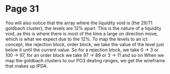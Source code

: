 # Page 31

You will also notice that the array where the liquidity void
is (the 29/71 goldbach cluster), the levels are 12% apart.
This is the nature of a liquidity void, as this is where there
is most of the time a large on direction move, which is what
we expect due to the 12%.
To map the levels to an ict concept, like rejection block,
order block, we take the value of the level just below it until
the current value.
So for a rejection block, we take 0 -> 3 or 100 -> 97, for an
order block we take 97 -> 89 or 3 -> 11 and so on
When we map the goldbach clusters to our PO3 dealing
ranges, we get the wireframe that makes up IPDA.
